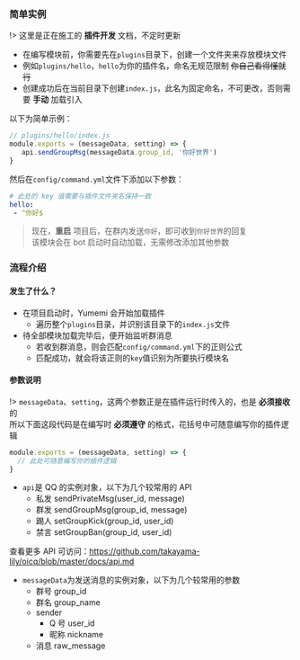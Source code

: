 ### 简单实例

!> 这里是正在施工的 **插件开发** 文档，不定时更新

- 在编写模块前，你需要先在`plugins`目录下，创建一个文件夹来存放模块文件  
- 例如`plugins/hello`，`hello`为你的插件名，命名无规范限制 ~~你自己看得懂就行~~  
- 创建成功后在当前目录下创建`index.js`，此名为固定命名，不可更改，否则需要 **手动** 加载引入

以下为简单示例：

```javascript
// plugins/hello/index.js
module.exports = (messageData, setting) => {
   api.sendGroupMsg(messageData.group_id, '你好世界')
}
```

然后在`config/command.yml`文件下添加以下参数：

```yaml
# 此处的 key 值需要与插件文件夹名保持一致
hello:
 - ^你好$
```

> 现在，**重启** 项目后，在群内发送`你好`，即可收到`你好世界`的回复  
> 该模块会在 bot 启动时自动加载，无需修改添加其他参数

### 流程介绍

#### 发生了什么？ <!-- {docsify-ignore} -->

- 在项目启动时，Yumemi 会开始加载插件
  + 遍历整个`plugins`目录，并识别该目录下的`index.js`文件  
- 待全部模块加载完毕后，便开始监听群消息
  + 若收到群消息，则会匹配`config/command.yml`下的正则公式
  + 匹配成功，就会将该正则的`key`值识别为所要执行模块名

#### 参数说明

!> `messageData`、`setting`，这两个参数正是在插件运行时传入的，也是 **必须接收** 的  
所以下面这段代码是在编写时 **必须遵守** 的格式，花括号中可随意编写你的插件逻辑

```javascript
module.exports = (messageData, setting) => {
  // 此处可随意编写你的插件逻辑
}
```

- `api`是 QQ 的实例对象，以下为几个较常用的 API
  + 私发 sendPrivateMsg(user_id, message)
  + 群发 sendGroupMsg(group_id, message)
  + 踢人 setGroupKick(group_id, user_id)
  + 禁言 setGroupBan(group_id, user_id)

查看更多 API 可访问：https://github.com/takayama-lily/oicq/blob/master/docs/api.md

- `messageData`为发送消息的实例对象，以下为几个较常用的参数
  + 群号 group_id
  + 群名 group_name
  + sender
    + Q 号 user_id
    + 昵称 nickname
  + 消息 raw_message